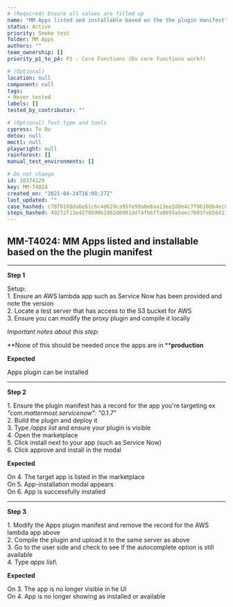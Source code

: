 ```yaml
---
# (Required) Ensure all values are filled up
name: "MM Apps listed and installable based on the the plugin manifest"
status: Active
priority: Smoke test
folder: MM Apps
authors: ""
team_ownership: []
priority_p1_to_p4: P2 - Core Functions (Do core functions work?)

# (Optional)
location: null
component: null
tags:
- Never tested
labels: []
tested_by_contributor: ""

# (Optional) Test type and tools
cypress: To Do
detox: null
mmctl: null
playwright: null
rainforest: []
manual_test_environments: []

# Do not change
id: 10374129
key: MM-T4024
created_on: "2021-04-24T16:08:27Z"
last_updated: ""
case_hashed: c78f8108da6e61c6c4d629ca95fe99a8e8aa13ee2d8e4c7f0618db4ec05fd5f54ad7022458d05ee5f631c32c5b449df5
steps_hashed: 49272f13e4270b90b2d62d6901dd74fb6ffa0695a5eec7683feb56411035c9582d9e816001d8ad749f23dede2f34a4ab
---
```


<!-- (Auto-generated) Based on frontmatter's "key" and "name" -->

## MM-T4024: MM Apps listed and installable based on the the plugin manifest

---

**Step 1**

Setup:\
1\. Ensure an AWS lambda app such as Service Now has been provided and note the version\
2\. Locate a test server that has access to the S3 bucket for AWS\
3\. Ensure you can modify the proxy plugin and compile it locally

_Important notes about this step:_

\*\*None of this should be needed once the apps are in \*\***production**

**Expected**

Apps plugin can be installed

---

**Step 2**

1\. Ensure the plugin manifest has a record for the app you're targeting ex _"com.mattermost.servicenow": "0.1.7"_\
2\. Build the plugin and deploy it\
3\. Type _/apps list_ and ensure your plugin is visible\
4\. Open the marketplace\
5\. Click install next to your app (such as Service Now)\
6\. Click approve and install in the modal

**Expected**

On 4. The target app is listed in the marketplace\
On 5. App-installation modal appears\
On 6. App is successfully installed

---

**Step 3**

1\. Modify the Apps plugin manifest and remove the record for the AWS lambda app above\
2\. Compile the plugin and upload it to the same server as above\
3\. Go to the user side and check to see if the autocomplete option is still available\
4\. Type _apps list_\\

**Expected**

On 3. The app is no longer visible in he UI\
On 4. App is no longer showing as installed or available
